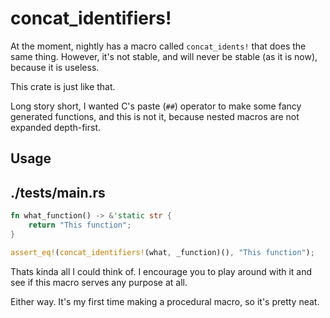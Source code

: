 # concat_identifiers!

At the moment, nightly has a macro called `concat_idents!` that does the same thing. However, it's not stable, and will never be stable (as it is now), because it is useless.

This crate is just like that.

Long story short, I wanted C's paste (`##`) operator to make some fancy generated functions, and this is not it, because nested macros are not expanded depth-first.

## Usage

./tests/main.rs
---

```rust
fn what_function() -> &'static str {
    return "This function";
}

assert_eq!(concat_identifiers!(what, _function)(), "This function");
```

Thats kinda all I could think of. I encourage you to play around with it and see if this macro serves any purpose at all.

Either way. It's my first time making a procedural macro, so it's pretty neat.
